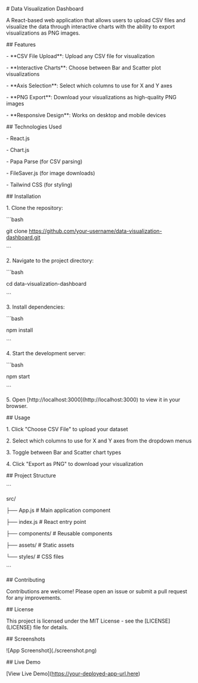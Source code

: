 \# Data Visualization Dashboard

A React-based web application that allows users to upload CSV files and visualize the data through interactive charts with the ability to export visualizations as PNG images.

\## Features

\- \*\*CSV File Upload\*\*: Upload any CSV file for visualization

\- \*\*Interactive Charts\*\*: Choose between Bar and Scatter plot visualizations

\- \*\*Axis Selection\*\*: Select which columns to use for X and Y axes

\- \*\*PNG Export\*\*: Download your visualizations as high-quality PNG images

\- \*\*Responsive Design\*\*: Works on desktop and mobile devices

\## Technologies Used

\- React.js

\- Chart.js

\- Papa Parse (for CSV parsing)

\- FileSaver.js (for image downloads)

\- Tailwind CSS (for styling)

\## Installation

1\. Clone the repository:

\`\`\`bash

git clone https://github.com/your-username/data-visualization-dashboard.git

\`\`\`

2\. Navigate to the project directory:

\`\`\`bash

cd data-visualization-dashboard

\`\`\`

3\. Install dependencies:

\`\`\`bash

npm install

\`\`\`

4\. Start the development server:

\`\`\`bash

npm start

\`\`\`

5\. Open \[http://localhost:3000\](http://localhost:3000) to view it in your browser.

\## Usage

1\. Click "Choose CSV File" to upload your dataset

2\. Select which columns to use for X and Y axes from the dropdown menus

3\. Toggle between Bar and Scatter chart types

4\. Click "Export as PNG" to download your visualization

\## Project Structure

\`\`\`

src/

├── App.js # Main application component

├── index.js # React entry point

├── components/ # Reusable components

├── assets/ # Static assets

└── styles/ # CSS files

\`\`\`

\## Contributing

Contributions are welcome! Please open an issue or submit a pull request for any improvements.

\## License

This project is licensed under the MIT License - see the \[LICENSE\](LICENSE) file for details.

\## Screenshots

!\[App Screenshot\](./screenshot.png)

\## Live Demo

\[View Live Demo\](https://your-deployed-app-url.here)